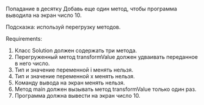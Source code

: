 Попадание в десятку
Добавь еще один метод, чтобы программа выводила на экран число 10.

Подсказка: используй перегрузку методов.


Requirements:
1. Класс Solution должен содержать три метода.
2. Перегруженный метод transformValue должен удваивать переданное в него число.
3. Тип и значение переменной i менять нельзя.
4. Тип и значение переменной x менять нельзя.
5. Команду вывода на экран менять нельзя.
6. Метод main должен вызывать метод transformValue только один раз.
7. Программа должна вывести на экран число 10.
